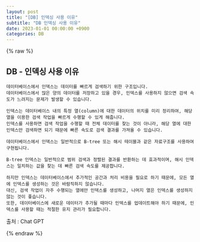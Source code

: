 ```yaml
---
layout: post
title: "[DB] 인덱싱 사용 이유"
subtitle: "DB 인덱싱 사용 이유"
date: 2023-01-01 00:00:00 +0900
categories: DB
---
```

{% raw %}
## DB - 인덱싱 사용 이유  
  
	데이터베이스에서 인덱스는 데이터를 빠르게 검색하기 위한 구조입니다.  
	데이터베이스에서 많은 양의 데이터를 저장하고 있을 경우, 인덱스를 사용하지 않으면 검색 속도가 느려지는 문제가 발생할 수 있습니다.  
  
	인덱스는 데이터베이스 내의 특정 열(column)에 대한 데이터의 위치를 미리 정리하여, 해당 열을 이용한 검색 작업을 빠르게 수행할 수 있게 해줍니다.  
	인덱스를 사용하면 검색 작업을 수행할 때 전체 데이터를 찾는 것이 아니라, 해당 열에 대한 인덱스만 검색하면 되기 때문에 빠른 속도로 검색 결과를 가져올 수 있습니다.  
  
	데이터베이스에서 인덱스는 일반적으로 B-tree 또는 해시 테이블과 같은 자료구조를 사용하여 구현됩니다.  
  
	B-tree 인덱스는 일반적으로 범위 검색과 정렬된 결과를 반환하는 데 효과적이며, 해시 인덱스는 일치하는 값을 찾는 데 빠른 검색 속도를 제공합니다.  
  
	하지만 인덱스는 데이터베이스에서 추가적인 공간과 처리 비용을 필요로 하기 때문에, 모든 열에 인덱스를 생성하는 것은 바람직하지 않습니다.  
	대신, 검색 작업이 자주 수행되는 열에만 인덱스를 생성하고, 나머지 열은 인덱스를 생성하지 않는 것이 좋습니다.  
	또한, 데이터베이스에 새로운 데이터가 추가될 때마다 인덱스를 업데이트해야 하기 때문에, 인덱스를 사용할 때는 적절한 유지 관리가 필요합니다.  
  
출처 : Chat GPT  

{% endraw %}

